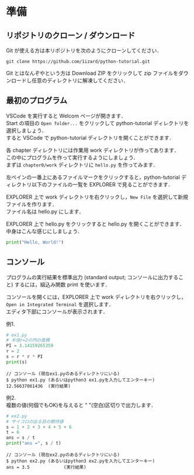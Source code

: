 # 準備

## リポジトリのクローン / ダウンロード

Git が使える方は本リポジトリを次のようにクローンしてください．  

```
git clone https://github.com/1izard/python-tutorial.git
```

Git とはなんぞやという方は Download ZIP をクリックして zip ファイルをダウンロードし任意のディレクトリに解凍してください．  


## 最初のプログラム

VSCode を実行すると Welcom ページが開きます．  
Start の項目の `Open folder...` をクリックして python-tutorial ディレクトリを選択しましょう．  
すると VSCode で python-tutorial ディレクトリを開くことができます．  

各 chapter ディレクトリには作業用 work ディレクトリが作ってあります．  
この中にプログラムを作って実行するようにしましょう．  
まずは `chapter0/work` ディレクトリに `hello.py` を作ってみます．  

左ペインの一番上にあるファイルマークをクリックすると，python-tutorial ディレクトリ以下のファイルの一覧を EXPLORER で見ることができます．  

EXPLORER 上で work ディレクトリを右クリックし，`New File` を選択して新規ファイルを作ります．  
ファイル名は hello.py にします．  

EXPLORER 上で hello.py をクリックすると hello.py を開くことができます．  
中身はこんな感じにしましょう．  

```python
print("Hello, World!")
```


## コンソール
プログラムの実行結果を標準出力 (standard output; コンソールに出力すること) するには，組込み関数 print を使います．  

コンソールを開くには，EXPLORER 上で work ディレクトリを右クリックし，`Open in Integrated Terminal` を選択します．  
エディタ下部にコンソールが表示されます．  



例1.

```python
# ex1.py
# 半径r=2の円の面積
PI = 3.14159265359
r = 2
s = r * r * PI
print(s)
```

```
// コンソール (現在ex1.pyのあるディレクトリにいる)
$ python ex1.py (あるいはpython3 ex1.pyを入力してエンターキー)
12.56637061436  (実行結果)
```

例2.  
複数の値(何個でもOK)を与えると " "(空白)区切りで出力します．

```python
# ex2.py
# サイコロの出る目の期待値
s = 1 + 2 + 3 + 4 + 5 + 6
t = 6
ans = s / t
print("ans =", s / t)
```

```
// コンソール (現在ex2.pyのあるディレクトリにいる)
$ python ex2.py (あるいはpython3 ex2.pyを入力してエンターキー)
ans = 3.5             (実行結果)
```



